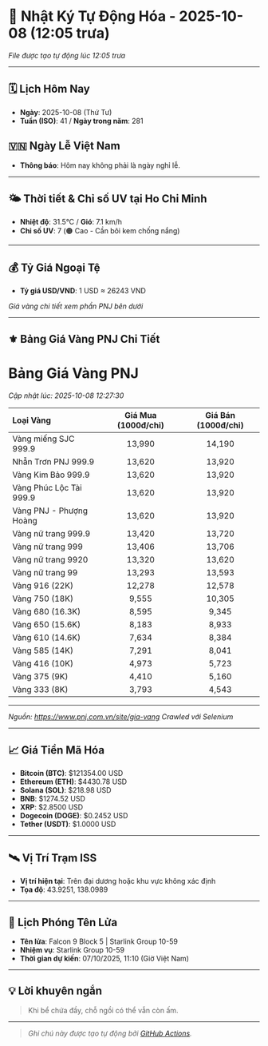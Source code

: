 # 🚀 Nhật Ký Tự Động Hóa - 2025-10-08 (12:05 trưa)

*File được tạo tự động lúc 12:05 trưa*

---
<!-- CALENDAR-MODULE -->
## 🗓️ Lịch Hôm Nay
- **Ngày**: 2025-10-08 (Thứ Tư)
- **Tuần (ISO)**: 41 / **Ngày trong năm**: 281

<!-- HOLIDAY-MODULE -->
## 🇻🇳 Ngày Lễ Việt Nam
- **Thông báo**: Hôm nay không phải là ngày nghỉ lễ.

---
<!-- WEATHER-UV-MODULE -->
## 🌤️ Thời tiết & Chỉ số UV tại Ho Chi Minh
- **Nhiệt độ**: 31.5°C / **Gió**: 7.1 km/h
- **Chỉ số UV**: 7 (🟠 Cao - Cần bôi kem chống nắng)

---
<!-- FINANCE-MODULE -->
## 💰 Tỷ Giá Ngoại Tệ
- **Tỷ giá USD/VND**: 1 USD ≈ 26243 VND

*Giá vàng chi tiết xem phần PNJ bên dưới*

---
<!-- PNJ-GOLD-MODULE -->
## ⚜️ Bảng Giá Vàng PNJ Chi Tiết

# Bảng Giá Vàng PNJ
*Cập nhật lúc: 2025-10-08 12:27:30*

| Loại Vàng | Giá Mua (1000đ/chỉ) | Giá Bán (1000đ/chỉ) |
|:---|:---:|:---:|
| Vàng miếng SJC 999.9 | 13,990 | 14,190 |
| Nhẫn Trơn PNJ 999.9 | 13,620 | 13,920 |
| Vàng Kim Bảo 999.9 | 13,620 | 13,920 |
| Vàng Phúc Lộc Tài 999.9 | 13,620 | 13,920 |
| Vàng PNJ - Phượng Hoàng | 13,620 | 13,920 |
| Vàng nữ trang 999.9 | 13,420 | 13,720 |
| Vàng nữ trang 999 | 13,406 | 13,706 |
| Vàng nữ trang 9920 | 13,320 | 13,620 |
| Vàng nữ trang 99 | 13,293 | 13,593 |
| Vàng 916 (22K) | 12,278 | 12,578 |
| Vàng 750 (18K) | 9,555 | 10,305 |
| Vàng 680 (16.3K) | 8,595 | 9,345 |
| Vàng 650 (15.6K) | 8,183 | 8,933 |
| Vàng 610 (14.6K) | 7,634 | 8,384 |
| Vàng 585 (14K) | 7,291 | 8,041 |
| Vàng 416 (10K) | 4,973 | 5,723 |
| Vàng 375 (9K) | 4,410 | 5,160 |
| Vàng 333 (8K) | 3,793 | 4,543 |

---
*Nguồn: https://www.pnj.com.vn/site/gia-vang*
*Crawled với Selenium*

---
<!-- CRYPTO-MODULE -->
## 📈 Giá Tiền Mã Hóa
- **Bitcoin (BTC)**: $121354.00 USD
- **Ethereum (ETH)**: $4430.78 USD
- **Solana (SOL)**: $218.98 USD
- **BNB**: $1274.52 USD
- **XRP**: $2.8500 USD
- **Dogecoin (DOGE)**: $0.2452 USD
- **Tether (USDT)**: $1.0000 USD

---
<!-- ISS-MODULE -->
## 🛰️ Vị Trí Trạm ISS
- **Vị trí hiện tại**: Trên đại dương hoặc khu vực không xác định
- **Tọa độ**: 43.9251, 138.0989

---
<!-- LAUNCH-MODULE -->
## 🚀 Lịch Phóng Tên Lửa
- **Tên lửa**: Falcon 9 Block 5 | Starlink Group 10-59
- **Nhiệm vụ**: Starlink Group 10-59
- **Thời gian dự kiến**: 07/10/2025, 11:10 (Giờ Việt Nam)

---
<!-- ADVICE-MODULE -->
## 💡 Lời khuyên ngắn
> Khi bể chứa đầy, chỗ ngồi có thể vẫn còn ấm.

---
<!-- FOOTER-MODULE -->
> *Ghi chú này được tạo tự động bởi [GitHub Actions](https://github.com/features/actions).*
